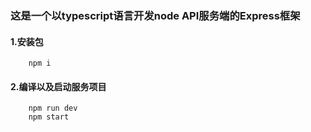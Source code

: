 ### 这是一个以typescript语言开发node API服务端的Express框架

#### 1.安装包

```
    npm i
```

#### 2.编译以及启动服务项目

```
    npm run dev
    npm start
```